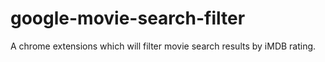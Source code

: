 # google-movie-search-filter
A chrome extensions which will filter movie search results by iMDB rating.
